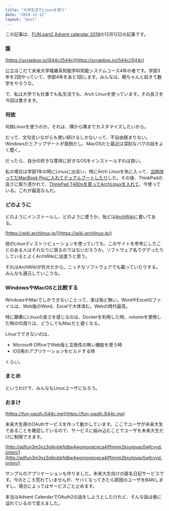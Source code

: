 ```yaml
---
title: "大学生活でLinuxを使う"
date: "2019-12-12"
layout: "post"
---
```


この記事は、[FUN part2 Advent calendar 2019](https://adventar.org/calendars/4179)の12月12日の記事です。

### 誰

[https://scrapbox.io/i544c/i544c](https://scrapbox.io/i544c/i544c)

公立はこだて未来大学複雑系知能学科知能システムコース4年の者です。学部3年を2回やっていて、学部4年をあと1回します。みんなは、朝ちゃんと起きて数学をやろうな。

で、私は大学でも仕事でも私生活でも、Arch Linuxを使っています。その良さを今回は書きます。

### 何故

何故Linuxを使うのか。それは、隅から隅までカスタマイズしたいから。

だって、文句言いながらも使い続けるしかないって、不自由極まりない。Windowsだとアップデートが面倒だし、MacOSだと最近は深刻なバグの話をよく聞く。

だったら、自分の好きな筐体に好きなOSをインストールすれば良い。

私の場合は学部1年の時にLinuxに出会い、特にArch Linuxを気に入って、[当時持ってたMacBook Proに入れてデュアルブートしたり](https://blog.i544c.me/2016/04/20/install-archlinux-on-macbookpro/)した。その後、ThinkPadの良さに取り憑かれて、[ThinkPad T480sを買ってArchLinuxを入れて](https://scrapbox.io/i544c/%E7%92%B0%E5%A2%83%E6%A7%8B%E7%AF%89)、今使っている。これが最高なんだ。

### どのように

どのようにインストールし、どのように使うか。殆どは[ArchWiki](https://wiki.archlinux.jp/)に書いてある。

[https://wiki.archlinux.jp/](https://wiki.archlinux.jp/)

他のLinuxディストリビューションを使っていても、このサイトを参考にしたことのある人はそれなりに居るのではないだろうか。ソフトウェア名でググったりしているとよくArchWikiに出逢うと思う。

それはArchWikiが巨大だから。ニッチなソフトウェアでも載っていたりする。みんなも還元していこうな。

### WindowsやMacOSと比較する

WindowsやMacでしかできないことって、実は殆ど無い。WordやExcelのファイルは、Web版のWord、Excelで大体済む。Webの時代最高。

特に顕著にLinuxの良さを感じるのは、Dockerを利用した時。volumeを使用した時のIO周りは、どうしてもMacだと遅くなる。

Linuxでできないのは、

- Microsoft OfficeでWeb版と互換性の無い機能を使う時
- iOS用のアプリケーションをビルドする時

くらい。

### まとめ

というわけで、みんなもLinuxユーザになろう。

### おまけ

[https://fun-oauth.i544c.me](https://fun-oauth.i544c.me)

未来大生用のOAuthサービスを作って動かしています。ここでユーザが未来大生であることを確認しているので、サービスに組み込むことでユーザを未来大生だけに制限できます。

[http://adfun3m3yz3qlkvbkfjdbe4womooqceca4iffmnm2kxulgvao5wfcvyd.onion/](http://adfun3m3yz3qlkvbkfjdbe4womooqceca4iffmnm2kxulgvao5wfcvyd.onion/)

サンプルのアプリケーションも作りました。未来大生向けの匿名日記サービスです。今のところ荒れていませんが、ヤバくなってきたら原因のユーザをBANしますし、場合によってはサービスごと止めます。

本当はAdvent CalendarでOAuth2の話をしようとしたけれど、そんな話は巷に溢れているので変えました。
